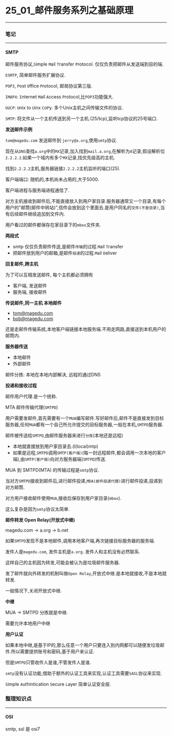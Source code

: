 # 25_01_邮件服务系列之基础原理

---

### 笔记

---

#### SMTP

邮件服务协议,`S`imple `M`ail `T`ransfer `P`rotocol. 仅仅负责把邮件从发送端到目的端.

`ESMTP`, 简单邮件服务扩展协议.

`POP3`, `P`ost `O`ffice `P`rotocol, 邮局协议第三版.

`IMAP4`: `I`nternet `M`ail `A`ccess `P`rotocol,比`POP3`功能强大.

`UUCP`: `U`nix to `U`inx `C`o`P`y. 多个Unix主机之间传输文件的协议.

`SMTP`: 将文件从一个主机传送到另一个主机.(25/tcp),监听tcp协议的25号端口.

 **发送邮件示例**
 
 `tom@magedu.com` 发送邮件到 `jerry@a.org`,使用`smtp`协议.
 
 现在从`DNS`查找`a.org`中的`MX`记录,加入找到`mail.a.org`,在解析为`A`记录,假设解析位`2.2.2.2`.如果一个域内有多个`MX`记录,找优先级高的主机.
 
 找到`2.2.2.2`主机,服务器链接`2.2.2.2`主机监听的端口(25).
 
 客户端端口: 随机的,本机尚未占用的,大于5000.
 
 客户端进程与服务端进程通信了.
 
 对方主机接收到邮件后,不能直接放入到用户家目录.服务器通常又一个目录,有每个用户的"邮筒(邮件中转站)",信件会放到这个里面去.是用户同名的`文件(不是目录)`,当有后续邮件继续追加到文件内.
 
 用户看过的邮件都保存在家目录下的`mbox`文件夹.

**两段式**

* smtp 仅仅负责邮件传送,是邮件`传输`的过程.`M`ail `T`ransfer
* 把邮件放到用户的邮箱,是邮件`投递`的过程.`M`ail `D`eliver

**回复邮件,跨主机**

为了可以互相发送邮件, 每个主机都必须拥有

* 客户端, 发送邮件
* 服务端, 接收邮件

**传说邮件,同一主机 本地邮件**

* tom@magedu.com
* bob@magedu.com

还是走邮件传输系统,本地客户端链接本地服务端.不用走网路,直接送到本机用户的邮筒内.

**服务器传送**

* 本地邮件
* 外部邮件

邮件分拣: 本地在本地内部解决, 远程的通过DNS

**投递和接收过程**

邮件用户代理.是一个统称.

MTA 邮件传输代理(`SMTPD`)

用户需要发邮件,首先需要有一个`MUA`编写邮件.写好邮件后,邮件不是直接发到目标服务器,任何`MUA`都有一个自己所允许提交的目标服务器,一般在本机,`SMTPD`服务器.

邮件被传送给`SMTPD`,由邮件服务器来进行`分拣`(本地还是远程)

* 本地就直接放到用户家目录去.(l(local)mtp)
* 如果是远程,`SMTPD`调用`SMTP(客户端)`(每一封远程邮件,都会调用一次本地的客户端),由`SMTP(客户端)`向对方服务器端(`SMTPD`)传送.

MUA 到 SMTPD(MTA) 的传输过程是`smtp`协议.

当对方`SMTPD`接收到邮件后,进行邮件投递,`MDA(邮件投递代理)`进行邮件投递,投递到对方邮筒.

对方用户接收邮件使用`MUA`,接收后保存到用户家目录(`mbox`).

这么复杂是因为`smtp`协议太简单.

**邮件转发 Open Relay(开放式中继)**

magedu.com -> a.org -> b.net

如果`SMTPD`发现不是本地邮件,调用本地客户端,再次链接目标服务器的服务端.

发件人是`magedu.com`, 发件主机是`a.org`. 发件人和主机没有必然联系.

这样自己的主机因为转发,可能会被认为是垃圾邮件服务器.

发了邮件就向外转发的机制叫做`Open Relay`,开放式中继.是本地就接收,不是本地就转发.

一般情况下,关闭开放式中继.

**中继**

MUA -> SMTPD 分拣就是中继.

需要允许本地用户中继

**用户认证**

如果本地中继,是基于IP的,那么任意一个用户只要连入到内网都可以随便发垃圾邮件.所以需要提供账号和密码,基于用户来认证.

但是`SMTPD`只管收件人是谁,不管发件人是谁.

`smtp`没有认证功能,借助于额外的认证工具来实现,认证工具需要`SASL`协议来实现.

`S`imple `A`uthintication `S`ecure `L`ayer 简单认证安全层.

### 整理知识点

---

#### OSI

smtp, ssl 是 osi7